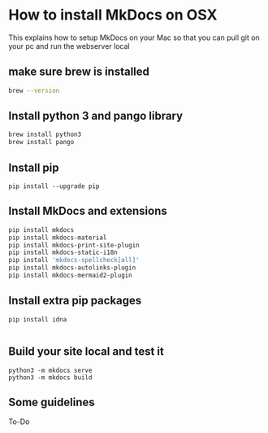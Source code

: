 # How to install MkDocs on OSX

This explains how to setup MkDocs on your Mac so that you can pull git on your pc and run the webserver local

## make sure brew is installed

```zsh
brew --version
```

## Install python 3 and pango library

```zsh
brew install python3
brew install pango
```

## Install pip

```
pip install --upgrade pip
```

## Install MkDocs and extensions

```bash
pip install mkdocs
pip install mkdocs-material
pip install mkdocs-print-site-plugin
pip install mkdocs-static-i18n
pip install 'mkdocs-spellcheck[all]'
pip install mkdocs-autolinks-plugin
pip install mkdocs-mermaid2-plugin
```

## Install extra pip packages

```
pip install idna
```

```
```

## Build your site local and test it

```
python3 -m mkdocs serve
python3 -m mkdocs build
```

## Some guidelines

To-Do
